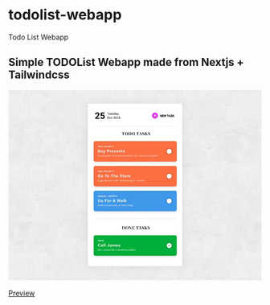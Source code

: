 # todolist-webapp
Todo List Webapp

## Simple TODOList Webapp made from Nextjs + Tailwindcss 

![Preview](to-do-thumb.png)

[Preview](http://todolist.demonsjostle.com)

